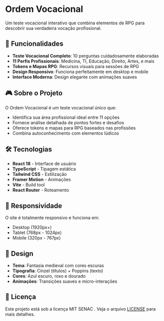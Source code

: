 # Ordem Vocacional

Um teste vocacional interativo que combina elementos de RPG para descobrir sua verdadeira vocação profissional.

## 🎯 Funcionalidades

- **Teste Vocacional Completo**: 10 perguntas cuidadosamente elaboradas
- **11 Perfis Profissionais**: Medicina, TI, Educação, Direito, Artes, e mais
- **Tokens e Mapas RPG**: Recursos visuais para sessões de RPG
- **Design Responsivo**: Funciona perfeitamente em desktop e mobile
- **Interface Moderna**: Design elegante com animações suaves


## 🎮 Sobre o Projeto

O Ordem Vocacional é um teste vocacional único que:

- Identifica sua área profissional ideal entre 11 opções
- Fornece análise detalhada de pontos fortes e desafios
- Oferece tokens e mapas para RPG baseados nas profissões
- Combina autoconhecimento com elementos lúdicos

## 🛠️ Tecnologias

- **React 18** - Interface de usuário
- **TypeScript** - Tipagem estática
- **Tailwind CSS** - Estilização
- **Framer Motion** - Animações
- **Vite** - Build tool
- **React Router** - Roteamento

## 📱 Responsividade

O site é totalmente responsivo e funciona em:
- Desktop (1920px+)
- Tablet (768px - 1024px)
- Mobile (320px - 767px)

## 🎨 Design

- **Tema**: Fantasia medieval com cores escuras
- **Tipografia**: Cinzel (títulos) + Poppins (texto)
- **Cores**: Azul escuro, roxo e dourado
- **Animações**: Transições suaves e micro-interações

## 📄 Licença

Este projeto está sob a licença MIT SENAC
. Veja o arquivo [LICENSE](LICENSE) para mais detalhes.

